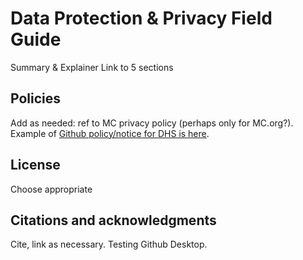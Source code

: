 # Data Protection & Privacy Field Guide
Summary & Explainer
Link to 5 sections

## Policies
Add as needed: ref to MC privacy policy (perhaps only for MC.org?). Example of [Github policy/notice for DHS is here](https://www.dhs.gov/github-privacy-policy-and-notice).

## License
Choose appropriate

## Citations and acknowledgments
Cite, link as necessary. Testing Github Desktop.
